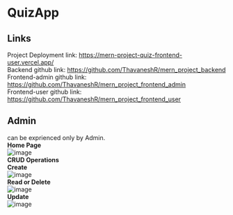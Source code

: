 # QuizApp
## Links
Project Deployment link: https://mern-project-quiz-frontend-user.vercel.app/  
Backend github link: https://github.com/ThavaneshR/mern_project_backend  
Frontend-admin github link: https://github.com/ThavaneshR/mern_project_frontend_admin  
Frontend-user github link: https://github.com/ThavaneshR/mern_project_frontend_user  

## Admin
can be exprienced only by Admin.  
**Home Page**  
![image](https://github.com/ThavaneshR/QuizApp/assets/143710680/f02fc9c3-daba-404d-af7e-63baaa541147)  
**CRUD Operations**  
__Create__  
![image](https://github.com/ThavaneshR/QuizApp/assets/143710680/c41a7eba-8965-4bb6-a21f-a436ea661a29)  
__Read or Delete__  
![image](https://github.com/ThavaneshR/QuizApp/assets/143710680/37651976-d60a-4387-b7c7-10d15c13941c)  
__Update__  
![image](https://github.com/ThavaneshR/QuizApp/assets/143710680/bdd6e662-05cd-4556-9a35-09540aeb1a95)  








